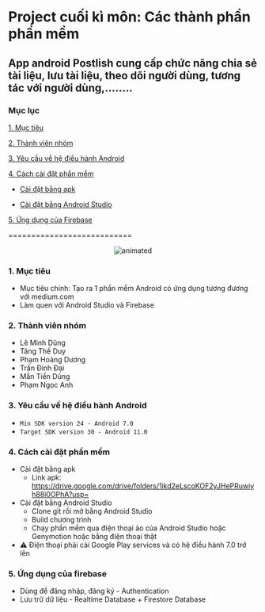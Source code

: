 # Project cuối kì môn: Các thành phần phần mềm
## App android Postlish cung cấp chức năng chia sẻ tài liệu, lưu tài liệu, theo dõi người dùng, tương tác với người dùng,........

### Mục lục
[1. Mục tiêu](#1)

[2. Thành viên nhóm](#2)

[3. Yêu cầu về hệ điều hành Android](#3)

[4. Cách cài đặt phần mềm](#4)
- [Cài đặt bằng apk](#4.1)

- [Cài đặt bằng Android Studio](#4.2)

[5. Ứng dụng của Firebase ](#5)

===========================

<p align="center">
  <img src="https://user-images.githubusercontent.com/58498756/169003941-5de2406f-6925-402d-9ea5-5f36fa0f9bdd.gif" alt="animated" />
</p>

<a name="1"></a>
### 1. Mục tiêu  
* Mục tiêu chính: Tạo ra 1 phần mềm Android có ứng dụng tương đương với medium.com 
* Làm quen với Android Studio và Firebase
<a name="2"></a>
### 2. Thành viên nhóm
* Lê Minh Dũng
* Tăng Thế Duy
* Phạm Hoàng Dương
* Trần Đình Đại
* Mẫn Tiến Dũng
* Phạm Ngọc Anh
### 3. Yêu cầu về hệ điều hành Android
* `Min SDK version 24 - Android 7.0`
* `Target SDK version 30 - Android 11.0`
<a name="4"></a>
### 4. Cách cài đặt phần mềm
<a name="4.1"></a>
* Cài đặt bằng apk
  * Link apk: https://drive.google.com/drive/folders/1ikd2eLscoKOF2yJHePRuwiyh88i0OPhA?usp=
<a name="4.2"></a>
* Cài đặt bằng Android Studio
  * Clone git rồi mở bằng Android Studio
  * Build chương trình
  * Chạy phần mềm qua điện thoại ảo của Android Studio hoặc Genymotion hoặc bằng điện thoại thật
* :warning: Điện thoại phải cài Google Play services và có hệ điều hành 7.0 trở lên
<a name="5"></a>
### 5. Ứng dụng của firebase
* Dùng để đăng nhập, đăng ký - Authentication
* Lưu trữ dữ liệu - Realtime Database + Firestore Database


